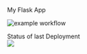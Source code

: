 My Flask App


![example workflow](https://github.com/rmn4000/gb-actions-1/actions/workflows/check.yml/badge.svg)


Status of last Deployment<br />
<img src="https://github.com/rmn4000/gb-actions-1/workflows/Check-My-Python-App/badges.svg?branch=main"><br />
